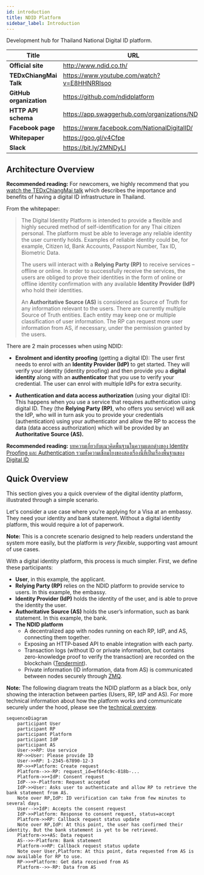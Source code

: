 ```yaml
---
id: introduction
title: NDID Platform
sidebar_label: Introduction
---
```


Development hub for Thailand National Digital ID platform.

| Title                   | URL                                                                               |
| ----------------------- | --------------------------------------------------------------------------------- |
| **Official site**       | <http://www.ndid.co.th/>                        |
| **TEDxChiangMai Talk**  | <https://www.youtube.com/watch?v=E8HHNRRlsoo>   |
| **GitHub organization** | <https://github.com/ndidplatform>               |
| **HTTP API schema**     | <https://app.swaggerhub.com/organizations/NDID> |
| **Facebook page**       | <https://www.facebook.com/NationalDigitalID/>   |
| **Whitepaper**          | <https://goo.gl/v4Cfpe>                         |
| **Slack**               | <https://bit.ly/2MNDyLI>                        |

## Architecture Overview

<div class="blockquote info">

**Recommended reading:** For newcomers, we highly recommend that you [watch the TEDxChiangMai talk](https://www.youtube.com/watch?v=E8HHNRRlsoo) which describes the importance and benefits of having a digital ID infrastructure in Thailand.

</div>

From the whitepaper:

> The Digital Identity Platform is intended to provide a flexible and highly
> secured method of self-identification for any Thai citizen personal. The
> platform must be able to leverage any reliable identity the user currently
> holds. Examples of reliable identity could be, for example, Citizen Id, Bank
> Accounts, Passport Number, Tax ID, Biometric Data.
>
> The users will interact with a **Relying Party (RP)** to receive services –
> offline or online. In order to successfully receive the services, the users
> are obliged to prove their identities in the form of online or offline
> identity confirmation with any available **Identity Provider (IdP)** who hold
> their identities.
>
> An **Authoritative Source (AS)** is considered as Source of Truth for any
> information relevant to the users. There are currently multiple Source of
> Truth entities. Each entity may keep one or multiple classification of user
> information. The RP can request more user information from AS, if necessary,
> under the permission granted by the users.

There are 2 main processes when using NDID:

- **Enrolment and identity proofing** (getting a digital ID): The user first needs to enrol with an **Identity Provider (IdP)** to get started. They will verify your identity (identity proofing) and then provide you a **digital identity** along with an **authenticator** that you use to verify your credential. The user can enrol with multiple IdPs for extra security.

- **Authentication and data access authorization** (using your digital ID): This happens when you use a service that requires authentication using digital ID. They (the **Relying Party (RP)**, who offers you service) will ask the IdP, who will in turn ask you to provide your credentials (authentication) using your authenticator and allow the RP to access the data (data access authorization) which will be provided by an **Authoritative Source (AS).**

<div class="blockquote info">

**Recommended reading:** [บทความเกี่ยวกับแนวคิดพื้นฐานในความแตกต่างของ Identity Proofing และ Authentication รวมทั้งความเชื่อมโยงของสองเรื่องนี้ที่เป็นเรื่องพื้นฐานของ Digital ID](https://narudomr.blogspot.com/2018/02/identity-proofing-authentication.html)

</div>

## Quick Overview

This section gives you a quick overview of the digital identity platform, illustrated through a simple scenario.

Let's consider a use case where you're applying for a Visa at an embassy. They need your identity and bank statement. Without a digital identity platform, this would require a lot of paperwork.

<div class="blockquote info">

**Note:** This is a concrete scenario designed to help readers understand the system more easily, but the platform is _very flexible_, supporting vast amount of use cases.

</div>

With a digital identity platform, this process is much simpler.
First, we define these participants:

- **User**, in this example, the applicant.
- **Relying Party (RP)** relies on the NDID platform to provide service to users. In this example, the embassy.
- **Identity Provider (IdP)** holds the identity of the user, and is able to prove the identity the user.
- **Authoritative Source (AS)** holds the user’s information, such as bank statement. In this example, the bank.
- **The NDID platform**
  - A decentralized app with nodes running on each RP, IdP, and AS, connecting them together.
  - Exposing an HTTP-based API to enable integration with each party.
  - Transaction logs (without ID or private information, but contains zero-knowledge proof to verify the transaction) are recorded on the blockchain ([Tendermint](https://tendermint.com/)).
  - Private information (ID information, data from AS) is communicated between nodes securely through [ZMQ](http://zeromq.org/).

<div class="blockquote info">

**Note:** The following diagram treats the NDID platform as a black box, only showing the interaction between parties (Users, RP, IdP and AS). For more technical information about how the platform works and communicate securely under the hood, please see the [technical overview](technical-overview.html).

</div>

```mermaid
sequenceDiagram
    participant User
    participant RP
    participant Platform
    participant IdP
    participant AS
    User->>RP: Use service
    RP->>User: Please provide ID
    User->>RP: 1-2345-67890-12-3
    RP->>+Platform: Create request
    Platform-->>-RP: request_id=ef6f4c9c-818b-...
    Platform->>+IdP: Consent request
    IdP-->>-Platform: Request accepted
    IdP->>User: Asks user to authenticate and allow RP to retrieve the bank statement from AS.
    Note over RP,IdP: ID verification can take from few minutes to several days.
    User-->>IdP: Accepts the consent request
    IdP->>Platform: Response to consent request, status=accept
    Platform->>RP: Callback request status update
    Note over RP,IdP: At this point, the user has confirmed their identity. But the bank statement is yet to be retrieved.
    Platform->>+AS: Data request
    AS-->>-Platform: Bank statement
    Platform->>RP: Callback request status update
    Note over User,Platform: At this point, data requested from AS is now available for RP to use.
    RP->>+Platform: Get data received from AS
    Platform-->>-RP: Data from AS
```
